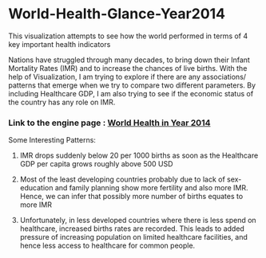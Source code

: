 # World-Health-Glance-Year2014
This visualization attempts to see how the world performed in terms of 4 key important health indicators

Nations have struggled through many decades, to bring down their Infant Mortality Rates (IMR) and to increase the chances of live births. With the help of Visualization, I am trying to explore if there are any associations/ patterns that emerge when we try to compare two different parameters. By including Healthcare GDP, I am also trying to see if the economic status of the country has any role on IMR. 

### Link to the engine page : [World Health in Year 2014](https://thakremanas.github.io/Twitter-Sentiment-Analysis-Engine/)

Some Interesting Patterns:

1. IMR drops suddenly below 20 per 1000 births as soon as the Healthcare GDP per capita grows roughly above 500 USD

2. Most of the least developing countries probably due to lack of sex-education and family planning show more fertility and also more IMR. Hence, we can infer that possibly more number of births equates to more IMR

3. Unfortunately, in less developed countries where there is less spend on healthcare, increased births rates are recorded. This leads to added pressure of increasing population on limited healthcare facilities, and hence less access to healthcare for common people.
